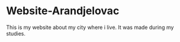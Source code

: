 # Website-Arandjelovac
This is my website  about my city where i live. It was made during my studies.
